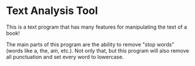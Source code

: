 # Text Analysis Tool

This is a text program that has many features for manipulating the text of a book! 

The main parts of this program are the ability to remove "stop words" (words like a, the, am, etc.). Not only that, but this program will also remove all punctuation and set every word to lowercase. 
